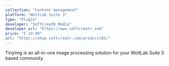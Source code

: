 ```yaml
---
collection: "Content management"
platform: "WoltLab Suite 3"
type: "Plugin"
developer: "SoftCreatR Media"
developer_url: "https://www.softcreatr.com"
price: "€ 19.99"
url: "https://shop.softcreatr.com/product/83/"
---
```


TinyImg is an all-in-one image processing solution for your WoltLab Suite 3 based community.
